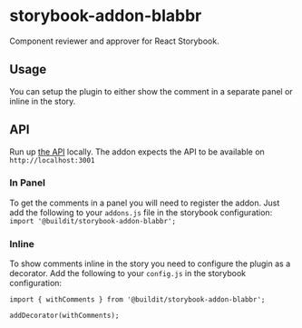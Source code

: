 # storybook-addon-blabbr

Component reviewer and approver for React Storybook.

## Usage
You can setup the plugin to either show the comment in a separate panel or inline in the story.

## API
Run up [the API](https://github.com/jon-ec/blabbr) locally. The addon expects the API to be available on
`http://localhost:3001`

### In Panel
To get the comments in a panel you will need to register the addon. Just add the following to your `addons.js` file in the storybook
configuration:
`import '@buildit/storybook-addon-blabbr';`

### Inline
To show comments inline in the story you need to configure the plugin as a decorator. Add the following to your `config.js` in the storybook configuration:

```
import { withComments } from '@buildit/storybook-addon-blabbr';

addDecorator(withComments);
```
